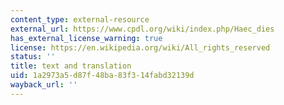 ```yaml
---
content_type: external-resource
external_url: https://www.cpdl.org/wiki/index.php/Haec_dies
has_external_license_warning: true
license: https://en.wikipedia.org/wiki/All_rights_reserved
status: ''
title: text and translation
uid: 1a2973a5-d87f-48ba-83f3-14fabd32139d
wayback_url: ''
---
```

